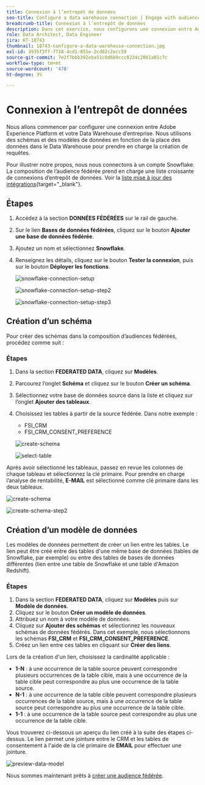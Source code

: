 ```yaml
---
title: Connexion à l’entrepôt de données
seo-title: Configure a data warehouse connection | Engage with audiences directly from your data warehouse using Federated Audience Composition
breadcrumb-title: Connexion à l’entrepôt de données
description: Dans cet exercice, nous configurons une connexion entre Adobe Experience Platform et votre Data Warehouse d’entreprise pour activer la composition d’audiences fédérées.
role: Data Architect, Data Engineer
jira: KT-18743
thumbnail: 18743-configure-a-data-warehouse-connection.jpg
exl-id: 3935f3ff-7728-4cd1-855e-2cd02c2ecc59
source-git-commit: 7e2f7bbb392eba51c0d6b9ccc8224c2081a01c7c
workflow-type: tm+mt
source-wordcount: '478'
ht-degree: 3%

---
```


# Connexion à l’entrepôt de données

Nous allons commencer par configurer une connexion entre Adobe Experience Platform et votre Data Warehouse d’entreprise. Nous utilisons des schémas et des modèles de données en fonction de la place des données dans le Data Warehouse pour prendre en charge la création de requêtes.

Pour illustrer notre propos, nous nous connectons à un compte Snowflake. La composition de l’audience fédérée prend en charge une liste croissante de connexions d’entrepôt de données. Voir la [liste mise à jour des intégrations](https://experienceleague.adobe.com/fr/docs/federated-audience-composition/using/start/access-prerequisites){target="_blank"}.

## Étapes

1. Accédez à la section **DONNÉES FÉDÉRÉES** sur le rail de gauche.
2. Sur le lien **Bases de données fédérées**, cliquez sur le bouton **Ajouter une base de données fédérée**.
3. Ajoutez un nom et sélectionnez **Snowflake**.
4. Renseignez les détails, cliquez sur le bouton **Tester la connexion**, puis sur le bouton **Déployer les fonctions**.

   ![snowflake-connection-setup](assets/snowflake-connection-setup.png)

   ![snowflake-connection-setup-step2](assets/snowflake-connection-setup-step2.png)

   ![snowflake-connection-setup-step3](assets/snowflake-connection-setup-step3.png)

## Création d’un schéma

Pour créer des schémas dans la composition d’audiences fédérées, procédez comme suit :

### Étapes

1. Dans la section **FEDERATED DATA**, cliquez sur **Modèles**.
2. Parcourez l’onglet **Schéma** et cliquez sur le bouton **Créer un schéma**.
3. Sélectionnez votre base de données source dans la liste et cliquez sur l’onglet **Ajouter des tableaux**.
4. Choisissez les tables à partir de la source fédérée. Dans notre exemple :
   - FSI_CRM
   - FSI_CRM_CONSENT_PREFERENCE

   ![create-schema](assets/create-schema.png)

   ![select-table](assets/select-table.png)

Après avoir sélectionné les tableaux, passez en revue les colonnes de chaque tableau et sélectionnez la clé primaire. Pour prendre en charge l’analyse de rentabilité, **E-MAIL** est sélectionné comme clé primaire dans les deux tableaux.

![create-schema](assets/create-schema.png)

![create-schema-step2](assets/create-schema-step2.png)

## Création d’un modèle de données

Les modèles de données permettent de créer un lien entre les tables. Le lien peut être créé entre des tables d&#39;une même base de données (tables de Snowflake, par exemple) ou entre des tables de bases de données différentes (lien entre une table de Snowflake et une table d&#39;Amazon Redshift).

### Étapes

1. Dans la section **FEDERATED DATA**, cliquez sur **Modèles** puis sur **Modèle de données**.
2. Cliquez sur le bouton **Créer un modèle de données**.
3. Attribuez un nom à votre modèle de données.
4. Cliquez sur **Ajouter des schémas** et sélectionnez les nouveaux schémas de données fédérés. Dans cet exemple, nous sélectionnons les schémas **FSI_CRM** et **FSI_CRM_CONSENT_PREFERENCE**.
5. Créez un lien entre ces tables en cliquant sur **Créer des liens**.

Lors de la création d&#39;un lien, choisissez la cardinalité applicable :

- **1-N** : à une occurrence de la table source peuvent correspondre plusieurs occurrences de la table cible, mais à une occurrence de la table cible peut correspondre au plus une occurrence de la table source.
- **N-1** : à une occurrence de la table cible peuvent correspondre plusieurs occurrences de la table source, mais à une occurrence de la table source peut correspondre au plus une occurrence de la table cible.
- **1-1** : à une occurrence de la table source peut correspondre au plus une occurrence de la table cible.

Vous trouverez ci-dessous un aperçu du lien créé à la suite des étapes ci-dessus. Le lien permet une jointure entre le CRM et les tables de consentement à l&#39;aide de la clé primaire de **EMAIL** pour effectuer une jointure.

![preview-data-model](assets/preview-data-model.png)

Nous sommes maintenant prêts à [créer une audience fédérée](create-a-federated-audience.md).

